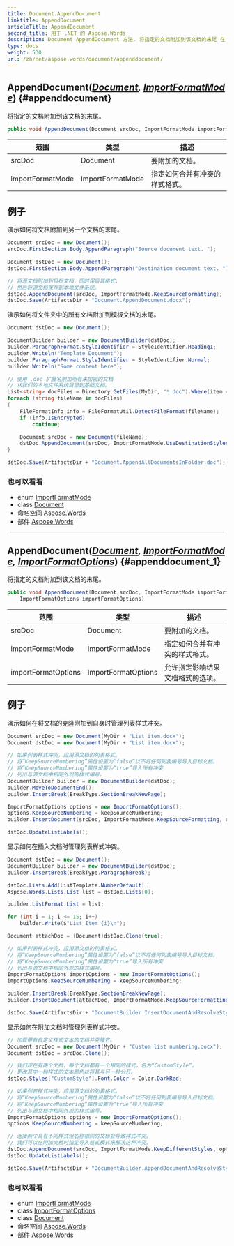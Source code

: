 ```yaml
---
title: Document.AppendDocument
linktitle: AppendDocument
articleTitle: AppendDocument
second_title: 用于 .NET 的 Aspose.Words
description: Document AppendDocument 方法. 将指定的文档附加到该文档的末尾 在 C#.
type: docs
weight: 530
url: /zh/net/aspose.words/document/appenddocument/
---
```

## AppendDocument(*[Document](../), [ImportFormatMode](../../importformatmode/)*) {#appenddocument}

将指定的文档附加到该文档的末尾。

```csharp
public void AppendDocument(Document srcDoc, ImportFormatMode importFormatMode)
```

| 范围 | 类型 | 描述 |
| --- | --- | --- |
| srcDoc | Document | 要附加的文档。 |
| importFormatMode | ImportFormatMode | 指定如何合并有冲突的样式格式。 |

## 例子

演示如何将文档附加到另一个文档的末尾。

```csharp
Document srcDoc = new Document();
srcDoc.FirstSection.Body.AppendParagraph("Source document text. ");

Document dstDoc = new Document();
dstDoc.FirstSection.Body.AppendParagraph("Destination document text. ");

// 将源文档附加到目标文档，同时保留其格式，
// 然后将源文档保存到本地文件系统。
dstDoc.AppendDocument(srcDoc, ImportFormatMode.KeepSourceFormatting);
dstDoc.Save(ArtifactsDir + "Document.AppendDocument.docx");
```

演示如何将文件夹中的所有文档附加到模板文档的末尾。

```csharp
Document dstDoc = new Document();

DocumentBuilder builder = new DocumentBuilder(dstDoc);
builder.ParagraphFormat.StyleIdentifier = StyleIdentifier.Heading1;
builder.Writeln("Template Document");
builder.ParagraphFormat.StyleIdentifier = StyleIdentifier.Normal;
builder.Writeln("Some content here");

// 使用 .doc 扩展名附加所有未加密的文档
// 从我们的本地文件系统目录到基础文档。
List<string> docFiles = Directory.GetFiles(MyDir, "*.doc").Where(item => item.EndsWith(".doc")).ToList();
foreach (string fileName in docFiles)
{
    FileFormatInfo info = FileFormatUtil.DetectFileFormat(fileName);
    if (info.IsEncrypted)
        continue;

    Document srcDoc = new Document(fileName);
    dstDoc.AppendDocument(srcDoc, ImportFormatMode.UseDestinationStyles);
}

dstDoc.Save(ArtifactsDir + "Document.AppendAllDocumentsInFolder.doc");
```

### 也可以看看

* enum [ImportFormatMode](../../importformatmode/)
* class [Document](../)
* 命名空间 [Aspose.Words](../../../aspose.words/)
* 部件 [Aspose.Words](../../../)

---

## AppendDocument(*[Document](../), [ImportFormatMode](../../importformatmode/), [ImportFormatOptions](../../importformatoptions/)*) {#appenddocument_1}

将指定的文档附加到该文档的末尾。

```csharp
public void AppendDocument(Document srcDoc, ImportFormatMode importFormatMode, 
    ImportFormatOptions importFormatOptions)
```

| 范围 | 类型 | 描述 |
| --- | --- | --- |
| srcDoc | Document | 要附加的文档。 |
| importFormatMode | ImportFormatMode | 指定如何合并有冲突的样式格式。 |
| importFormatOptions | ImportFormatOptions | 允许指定影响结果文档格式的选项。 |

## 例子

演示如何在将文档的克隆附加到自身时管理列表样式冲突。

```csharp
Document srcDoc = new Document(MyDir + "List item.docx");
Document dstDoc = new Document(MyDir + "List item.docx");

// 如果列表样式冲突，应用源文档的列表格式。
// 将“KeepSourceNumbering”属性设置为“false”以不将任何列表编号导入目标文档。
// 将“KeepSourceNumbering”属性设置为“true”导入所有冲突
// 列出与源文档中相同外观的样式编号。
DocumentBuilder builder = new DocumentBuilder(dstDoc);
builder.MoveToDocumentEnd();
builder.InsertBreak(BreakType.SectionBreakNewPage);

ImportFormatOptions options = new ImportFormatOptions();
options.KeepSourceNumbering = keepSourceNumbering;
builder.InsertDocument(srcDoc, ImportFormatMode.KeepSourceFormatting, options);

dstDoc.UpdateListLabels();
```

显示如何在插入文档时管理列表样式冲突。

```csharp
Document dstDoc = new Document();
DocumentBuilder builder = new DocumentBuilder(dstDoc);
builder.InsertBreak(BreakType.ParagraphBreak);

dstDoc.Lists.Add(ListTemplate.NumberDefault);
Aspose.Words.Lists.List list = dstDoc.Lists[0];

builder.ListFormat.List = list;

for (int i = 1; i <= 15; i++)
    builder.Write($"List Item {i}\n");

Document attachDoc = (Document)dstDoc.Clone(true);

// 如果列表样式冲突，应用源文档的列表格式。
// 将“KeepSourceNumbering”属性设置为“false”以不将任何列表编号导入目标文档。
// 将“KeepSourceNumbering”属性设置为“true”导入所有冲突
// 列出与源文档中相同外观的样式编号。
ImportFormatOptions importOptions = new ImportFormatOptions();
importOptions.KeepSourceNumbering = keepSourceNumbering;

builder.InsertBreak(BreakType.SectionBreakNewPage);
builder.InsertDocument(attachDoc, ImportFormatMode.KeepSourceFormatting, importOptions);

dstDoc.Save(ArtifactsDir + "DocumentBuilder.InsertDocumentAndResolveStyles.docx");
```

显示如何在附加文档时管理列表样式冲突。

```csharp
// 加载带有自定义样式文本的文档并克隆它。
Document srcDoc = new Document(MyDir + "Custom list numbering.docx");
Document dstDoc = srcDoc.Clone();

// 我们现在有两个文档，每个文档都有一个相同的样式，名为“CustomStyle”。
// 更改其中一种样式的文本颜色以将其与另一种分开。
dstDoc.Styles["CustomStyle"].Font.Color = Color.DarkRed;

// 如果列表样式冲突，应用源文档的列表格式。
// 将“KeepSourceNumbering”属性设置为“false”以不将任何列表编号导入目标文档。
// 将“KeepSourceNumbering”属性设置为“true”导入所有冲突
// 列出与源文档中相同外观的样式编号。
ImportFormatOptions options = new ImportFormatOptions();
options.KeepSourceNumbering = keepSourceNumbering;

// 连接两个具有不同样式但名称相同的文档会导致样式冲突。
// 我们可以在附加文档时指定导入格式模式来解决这种冲突。
dstDoc.AppendDocument(srcDoc, ImportFormatMode.KeepDifferentStyles, options);
dstDoc.UpdateListLabels();

dstDoc.Save(ArtifactsDir + "DocumentBuilder.AppendDocumentAndResolveStyles.docx");
```

### 也可以看看

* enum [ImportFormatMode](../../importformatmode/)
* class [ImportFormatOptions](../../importformatoptions/)
* class [Document](../)
* 命名空间 [Aspose.Words](../../../aspose.words/)
* 部件 [Aspose.Words](../../../)
